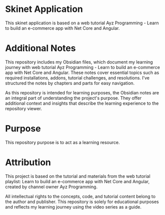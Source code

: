 # Skinet Application
This skinet application is based on a web tutorial Ayz Programming - Learn to build an e-commerce app with Net Core and Angular.

# Additional Notes
This repository includes my Obsidian files, which document my learning journey with web tutorial Ayz Programming - Learn to build an e-commerce app with Net Core and Angular. These notes cover essential topics such as required installations, addons, tutorial challenges, and resolutions. I’ve structured the notes by chapters and parts for easy navigation.

As this repository is intended for learning purposes, the Obsidian notes are an integral part of understanding the project's purpose. They offer additional context and insights that describe the learning experience to the repository viewer.

# Purpose
This repository purpose is to act as a learning resource.

# Attribution
This project is based on the tutorial and materials from the web tutorial playlist: Learn to build an e-commerce app with Net Core and Angular, created by channel owner Ayz Programming.

All intellectual rights to the concepts, code, and tutorial content belong to the author and publisher. This repository is solely for educational purposes and reflects my learning journey using the video series as a guide.